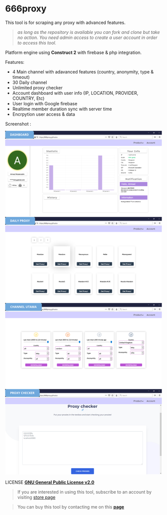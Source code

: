 # 666proxy

This tool is for scraping any proxy with advanced features.
>_as long as the repository is available you can fork and clone but take no action._
>_You need admin access to create a user account in order to access this tool._





Platform engine using **Construct 2** with firebase & php integration.

Features:
- 4 Main channel with adavanced features (country, anonymity, type & timeout)
- 30 Daily channel
- Unlimited proxy checker
- Account dashboard with user info  (IP, LOCATION, PROVIDER, COUNTRY, Etc)
- User login with Google firebase
- Realtime member duration sync with server time
- Encrpytion user access & data



Screenshot :

<img src="./screenshot/Capture1.PNG?raw=true" width="513" height="273"><img src="./screenshot/Capture2.PNG?raw=true" width="513" height="273">
<img src="./screenshot/Capture3.PNG?raw=true" width="513" height="273"><img src="./screenshot/Capture4.PNG?raw=true" width="513" height="273">





LICENSE **[GNU General Public License v2.0](./LICENSE)**

>If you are interested in using this tool, subscribe to an account by visiting [store page](https://p-store.net/tools/53469/Tools-untuk-mendapatkan-proxy-tanpa-batas?ref=featured)

>You can buy this tool by contacting me on this **[page](https://marmisdev.github.io/)**

